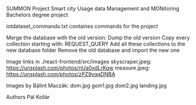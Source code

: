 SUMMON Project
Smart city Usage data Management and MONitoring
Bachelors degree project

iotdataset_commands.txt containes commands for the project

Merge the database with the old version:
Dump the old version
Copy every collection starting with: REQUEST_QUERY
Add all these collections to the new database folder
Remove the old database and import the new one

Image links in ./react-frontend/src/images
skyscraper.jpeg: https://unsplash.com/photos/nUa0xdLrKqw
measure.jpeg: https://unsplash.com/photos/zPZ9vqqDNBA

Images by Bálint Maczák:
dom.jpg
gom1.jpg
dom2.jpg
landing.jpg

Authors
Pál Kollár
